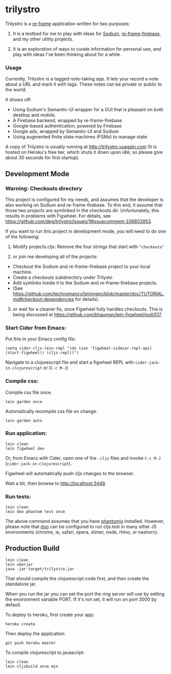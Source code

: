 # trilystro

Trilystro is a [re-frame](https://github.com/Day8/re-frame) application written for two purposes:

1) It is a testbed for me to play with ideas for [Sodium](https://github.com/deg/sodium),
   [re-frame-firebase](https://github.com/deg/re-frame-firebase), and my other utility
   projects.

2) It is an exploration of ways to curate information for personal use, and play with
   ideas I've been thinking about for a while.

### Usage

Currently, Trilystro is a tagged note-taking app. It lets your record a note about a URL
and mark it with tags. These notes can be private or public to the world.

It shows off:

- Using Sodium's Semantic-UI wrapper for a GUI that is pleasant on both desktop and mobile.
- A Firebase backend, wrapped by re-frame-firebase
- Google-based authentication, powered by Firebase
- Google ads, wrapped by Semantic-UI and Sodium
- Using augmented finite state machines (FSMs) to manage state

A copy of Trilystro is usually running at http://trilystro.vuagain.com (It is hosted on
Heroku's free tier, which shuts it down upon idle, so please give about 30 seconds for
first startup).



## Development Mode

### Warning: Checkouts directory

This project is configured for my needs, and assumes that the developer is also working
on Sodium and re-frame-firebase.  To this end, it assume that those two projects are
symlinked in the checkouts dir.  Unfortunately, this results in problems with Figwheel.
For details, see https://github.com/deg/trilystro/issues/1#issuecomment-336803953.

If you want to run this project in development mode, you will need to do one of the
following:

1) Modify projects.cljs: Remove the four strings that start with `"checkouts"`

2) or join me developing all of the projects:

  - Checkout the Sodium and re-frame-firebase project to your local machine.
  - Create a checkouts subdirectory under Trilysto
  - Add symlinks inside it to the Sodium and re-frame-firebase projects.
  - (See https://github.com/technomancy/leiningen/blob/master/doc/TUTORIAL.md#checkout-dependencies
    for details).

3) or wait for a cleaner fix, once Figwheel fully handles checkouts. This is being
   discussed at https://github.com/bhauman/lein-figwheel/pull/517.



### Start Cider from Emacs:

Put this in your Emacs config file:

```
(setq cider-cljs-lein-repl "(do (use 'figwheel-sidecar.repl-api) (start-figwheel!) (cljs-repl))")
```

Navigate to a clojurescript file and start a figwheel REPL with `cider-jack-in-clojurescript` or (`C-c M-J`)

### Compile css:

Compile css file once.

```
lein garden once
```

Automatically recompile css file on change.

```
lein garden auto
```

### Run application:

```
lein clean
lein figwheel dev
```

Or, from Emacs with Cider, open one of the `.cljs` files and invoke `C-c M-J`
(`cider-jack-in-clojurescript`).

Figwheel will automatically push cljs changes to the browser.

Wait a bit, then browse to [http://localhost:3449](http://localhost:3449).

### Run tests:

```
lein clean
lein doo phantom test once
```

The above command assumes that you have [phantomjs](https://www.npmjs.com/package/phantomjs) installed. However, please note that [doo](https://github.com/bensu/doo) can be configured to run cljs.test in many other JS environments (chrome, ie, safari, opera, slimer, node, rhino, or nashorn).

## Production Build

```
lein clean
lein uberjar
java -jar target/trilystro.jar
```

That should compile the clojurescript code first, and then create the standalone jar.

When you run the jar you can set the port the ring server will use by setting the environment variable PORT.
If it's not set, it will run on port 3000 by default.

To deploy to heroku, first create your app:

```
heroku create
```

Then deploy the application:

```
git push heroku master
```

To compile clojurescript to javascript:

```
lein clean
lein cljsbuild once min
```
